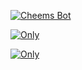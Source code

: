 
[![Cheems Bot](https://repl.it/badge/github/quiec/whatsasena)](https://replit.com/@nipunarangana/Blue-Lione-Bot?v=1)


[![Only](https://i.ibb.co/FJcrYJw/Screenshot-2022-10-08-192010.jpg)](https://heroku.com/deploy) 

[![Only](https://railway.app/brand/logotype-light.png)](https://heroku.com/deploy)
